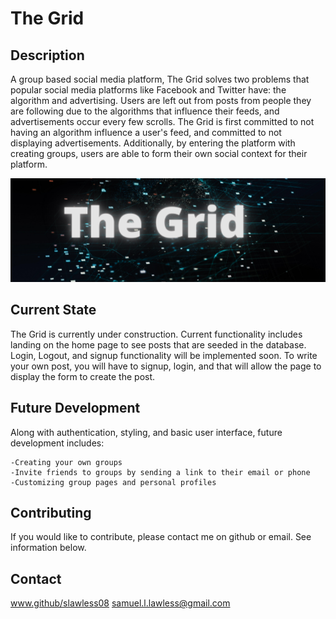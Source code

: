 # The Grid

## Description
A group based social media platform, The Grid solves two problems that popular social media platforms like Facebook and Twitter have: the algorithm and advertising. Users are left out from posts from people they are following due to the algorithms that influence their feeds, and advertisements occur every few scrolls. The Grid is first committed to not having an algorithm influence a user's feed, and committed to not displaying advertisements. Additionally, by entering the platform with creating groups, users are able to form their own social context for their platform. 

![picture of the grid logo](./assets/grid.PNG)

## Current State
The Grid is currently under construction. Current functionality includes landing on the home page to see posts that are seeded in the database. Login, Logout, and signup functionality will be implemented soon. To write your own post, you will have to signup, login, and that will allow the page to display the form to create the post. 

## Future Development
Along with authentication, styling, and basic user interface, future development includes: 

    -Creating your own groups
    -Invite friends to groups by sending a link to their email or phone
    -Customizing group pages and personal profiles

## Contributing 
If you would like to contribute, please contact me on github or email. See information below. 

## Contact
www.github/slawless08
samuel.l.lawless@gmail.com